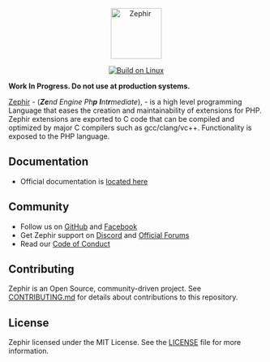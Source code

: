<p align="center"><a href="https://zephir-lang.com" target="_blank">
    <img src="https://assets.phalconphp.com/zephir/zephir_logo-105x36.svg" height="100" alt="Zephir"/>
</a></p>

<p align="center">
<a href="https://travis-ci.org/zephir-lang/zephir"><img src="https://travis-ci.org/zephir-lang/zephir.svg" alt="Build on Linux"></a>
</p>

**Work In Progress.  Do not use at production systems.**

[Zephir][0] - (_<strong>Ze</strong>nd Engine Ph<strong>p</strong> <strong>I</strong>nt<strong>r</strong>mediate_), -
is a high level programming Language that eases the creation and maintainability of extensions for PHP.
Zephir extensions are exported to C code that can be compiled and optimized by major C compilers such as gcc/clang/vc++.
Functionality is exposed to the PHP language.

Documentation
-------------
* Official documentation is [located here][1]

Community
---------
* Follow us on [GitHub][2] and [Facebook][3]
* Get Zephir support on [Discord][4] and [Official Forums][5]
* Read our [Code of Conduct][6]

Contributing
------------

Zephir is an Open Source, community-driven project. See [CONTRIBUTING.md][7]
for details about contributions to this repository.

License
-------

Zephir licensed under the MIT License. See the [LICENSE][8] file for more information.

[0]: https://zephir-lang.com
[1]: https://docs.zephir-lang.com
[2]: https://github.com/zephir-lang/zephir
[3]: https://www.facebook.com/groups/zephir.language
[4]: https://phalcon.link/discord
[5]: https://forum.zephir-lang.com
[6]: https://github.com/zephir-lang/zephir/blob/master/CODE_OF_CONDUCT.md
[7]: https://github.com/zephir-lang/zephir/blob/master/CONTRIBUTING.md
[8]: https://github.com/zephir-lang/zephir/blob/master/LICENSE
